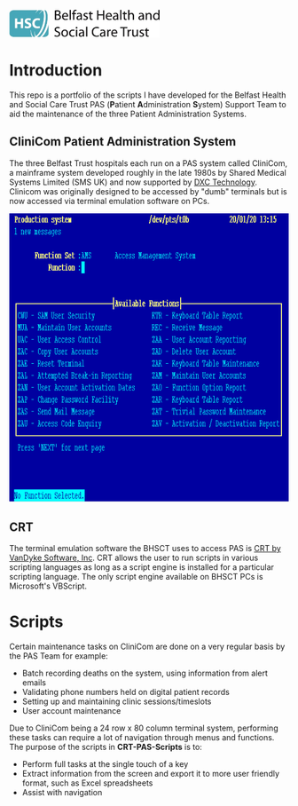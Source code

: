 <img src="images/BHSCT%20Logo%20in%20Colour%20Cropped.jpg" height="50px"></img>
# Introduction
This repo is a portfolio of the scripts I have developed for the Belfast Health and Social Care Trust PAS (**P**atient **A**dministration **S**ystem) Support Team to aid the maintenance of the three Patient Administration Systems.

## CliniCom Patient Administration System
The three Belfast Trust hospitals each run on a PAS system called CliniCom, a mainframe system developed roughly in the late 1980s by Shared Medical Systems Limited (SMS UK) and now supported by [DXC Technology](https://dxc.technology). Clinicom was originally designed to be accessed by "dumb" terminals but is now accessed via terminal emulation software on PCs.

![CliniCom AMS Function Set Menu](images/CliniCom%20AMS%20Function%20Set.PNG)

## CRT 
The terminal emulation software the BHSCT uses to access PAS is [CRT by VanDyke Software, Inc](https://www.vandyke.com/download/crt/index.html). CRT allows the user to run scripts in various scripting languages as long as a script engine is installed for a particular scripting language. The only script engine available on BHSCT PCs is Microsoft's VBScript.

# Scripts
Certain maintenance tasks on CliniCom are done on a very regular basis by the PAS Team for example:
 * Batch recording deaths on the system, using information from alert emails
 * Validating phone numbers held on digital patient records
 * Setting up and maintaining clinic sessions/timeslots
 * User account maintenance
 
Due to CliniCom being a 24 row x 80 column terminal system, performing these tasks can require a lot of navigation through menus and functions. The purpose of the scripts in **CRT-PAS-Scripts** is to:
 * Perform full tasks at the single touch of a key
 * Extract information from the screen and export it to more user friendly format, such as Excel spreadsheets
 * Assist with navigation
